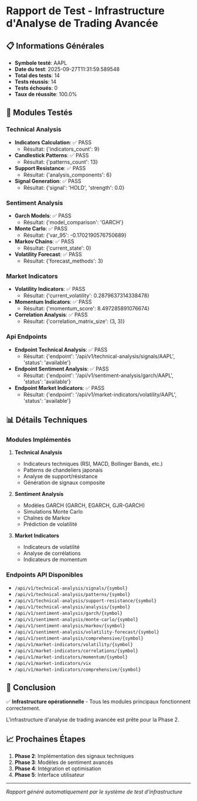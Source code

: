 # Rapport de Test - Infrastructure d'Analyse de Trading Avancée

## 📋 Informations Générales

- **Symbole testé**: AAPL
- **Date du test**: 2025-09-27T11:31:59.589548
- **Total des tests**: 14
- **Tests réussis**: 14
- **Tests échoués**: 0
- **Taux de réussite**: 100.0%

## 🔧 Modules Testés

### Technical Analysis

- **Indicators Calculation**: ✅ PASS
  - Résultat: {'indicators_count': 9}
- **Candlestick Patterns**: ✅ PASS
  - Résultat: {'patterns_count': 13}
- **Support Resistance**: ✅ PASS
  - Résultat: {'analysis_components': 6}
- **Signal Generation**: ✅ PASS
  - Résultat: {'signal': 'HOLD', 'strength': 0.0}

### Sentiment Analysis

- **Garch Models**: ✅ PASS
  - Résultat: {'model_comparison': 'GARCH'}
- **Monte Carlo**: ✅ PASS
  - Résultat: {'var_95': -0.1702190576750689}
- **Markov Chains**: ✅ PASS
  - Résultat: {'current_state': 0}
- **Volatility Forecast**: ✅ PASS
  - Résultat: {'forecast_methods': 3}

### Market Indicators

- **Volatility Indicators**: ✅ PASS
  - Résultat: {'current_volatility': 0.2879637314338478}
- **Momentum Indicators**: ✅ PASS
  - Résultat: {'momentum_score': 8.497285891076674}
- **Correlation Analysis**: ✅ PASS
  - Résultat: {'correlation_matrix_size': (3, 3)}

### Api Endpoints

- **Endpoint Technical Analysis**: ✅ PASS
  - Résultat: {'endpoint': '/api/v1/technical-analysis/signals/AAPL', 'status': 'available'}
- **Endpoint Sentiment Analysis**: ✅ PASS
  - Résultat: {'endpoint': '/api/v1/sentiment-analysis/garch/AAPL', 'status': 'available'}
- **Endpoint Market Indicators**: ✅ PASS
  - Résultat: {'endpoint': '/api/v1/market-indicators/volatility/AAPL', 'status': 'available'}

## 📊 Détails Techniques

### Modules Implémentés

1. **Technical Analysis**
   - Indicateurs techniques (RSI, MACD, Bollinger Bands, etc.)
   - Patterns de chandeliers japonais
   - Analyse de support/résistance
   - Génération de signaux composite

2. **Sentiment Analysis**
   - Modèles GARCH (GARCH, EGARCH, GJR-GARCH)
   - Simulations Monte Carlo
   - Chaînes de Markov
   - Prédiction de volatilité

3. **Market Indicators**
   - Indicateurs de volatilité
   - Analyse de corrélations
   - Indicateurs de momentum

### Endpoints API Disponibles

- `/api/v1/technical-analysis/signals/{symbol}`
- `/api/v1/technical-analysis/patterns/{symbol}`
- `/api/v1/technical-analysis/support-resistance/{symbol}`
- `/api/v1/technical-analysis/analysis/{symbol}`
- `/api/v1/sentiment-analysis/garch/{symbol}`
- `/api/v1/sentiment-analysis/monte-carlo/{symbol}`
- `/api/v1/sentiment-analysis/markov/{symbol}`
- `/api/v1/sentiment-analysis/volatility-forecast/{symbol}`
- `/api/v1/sentiment-analysis/comprehensive/{symbol}`
- `/api/v1/market-indicators/volatility/{symbol}`
- `/api/v1/market-indicators/correlations/{symbol}`
- `/api/v1/market-indicators/momentum/{symbol}`
- `/api/v1/market-indicators/vix`
- `/api/v1/market-indicators/comprehensive/{symbol}`

## 🎯 Conclusion

✅ **Infrastructure opérationnelle** - Tous les modules principaux fonctionnent correctement.

L'infrastructure d'analyse de trading avancée est prête pour la Phase 2.

## 📈 Prochaines Étapes

1. **Phase 2**: Implémentation des signaux techniques
2. **Phase 3**: Modèles de sentiment avancés
3. **Phase 4**: Intégration et optimisation
4. **Phase 5**: Interface utilisateur

---
*Rapport généré automatiquement par le système de test d'infrastructure*
